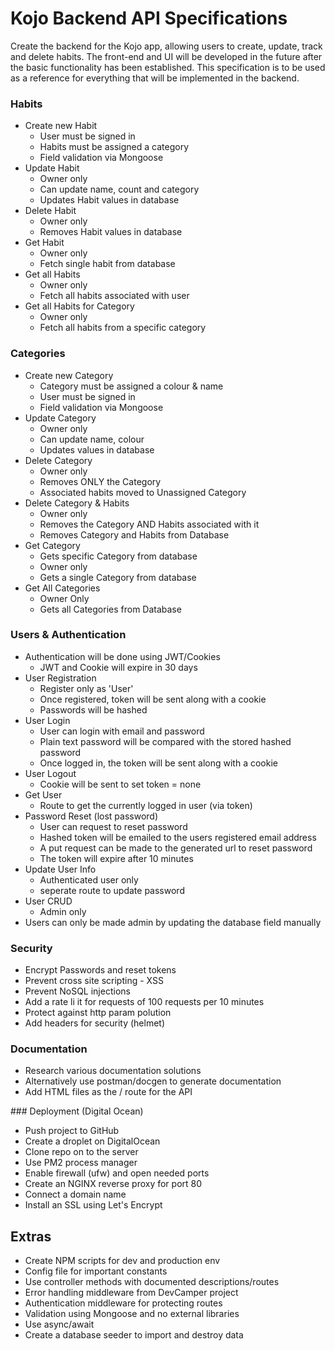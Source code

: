 # Kojo Backend API Specifications

Create the backend for the Kojo app, allowing users to create, update, track and delete habits. The front-end and UI will be developed in the future after the basic functionality has been established. This specification is to be used as a reference for everything that will be implemented in the backend.

### Habits
- Create new Habit
    * User must be signed in
    * Habits must be assigned a category
    * Field validation via Mongoose
- Update Habit
    * Owner only
    * Can update name, count and category
    * Updates Habit values in database
- Delete Habit
    * Owner only
    * Removes Habit values in database
- Get Habit
    * Owner only
    * Fetch single habit from database
- Get all Habits
    * Owner only
    * Fetch all habits associated with user
- Get all Habits for Category
    * Owner only
    * Fetch all habits from a specific category

### Categories
- Create new Category
    * Category must be assigned a colour & name
    * User must be signed in
    * Field validation via Mongoose
- Update Category
    * Owner only
    * Can update name, colour
    * Updates values in database
- Delete Category
    * Owner only
    * Removes ONLY the Category
    * Associated habits moved to Unassigned Category
- Delete Category & Habits
    * Owner only
    * Removes the Category AND Habits associated with it
    * Removes Category and Habits from Database
- Get Category
    * Gets specific Category from database
    * Owner only
    * Gets a single Category from database
- Get All Categories
    * Owner Only
    * Gets all Categories from Database

### Users & Authentication
- Authentication will be done using JWT/Cookies
    * JWT and Cookie will expire in 30 days
- User Registration
    * Register only as 'User'
    * Once registered, token will be sent along with a cookie
    * Passwords will be hashed
- User Login
    * User can login with email and password
    * Plain text password will be compared with the stored hashed password
    * Once logged in, the token will be sent along with a cookie
- User Logout
    * Cookie will be sent to set token = none
- Get User
    * Route to get the currently logged in user (via token)
- Password Reset (lost password)
    * User can request to reset password
    * Hashed token will be emailed to the users registered email address
    * A put request can be made to the generated url to reset password
    * The token will expire after 10 minutes
- Update User Info
    * Authenticated user only
    * seperate route to update password
- User CRUD
    * Admin only
- Users can only be made admin by updating the database field manually

### Security
- Encrypt Passwords and reset tokens
- Prevent cross site scripting - XSS
- Prevent NoSQL injections
- Add a rate li it for requests of 100 requests per 10 minutes
- Protect against http param polution
- Add headers for security (helmet)

### Documentation
- Research various documentation solutions
- Alternatively use postman/docgen to generate documentation
- Add HTML files as the / route for the API

### Deployment (Digital Ocean)
- Push project to GitHub
- Create a droplet on DigitalOcean
- Clone repo on to the server
- Use PM2 process manager
- Enable firewall (ufw) and open needed ports
- Create an NGINX reverse proxy for port 80
- Connect a domain name
- Install an SSL using Let's Encrypt

## Extras
- Create NPM scripts for dev and production env
- Config file for important constants
- Use controller methods with documented descriptions/routes
- Error handling middleware from DevCamper project
- Authentication middleware for protecting routes
- Validation using Mongoose and no external libraries
- Use async/await
- Create a database seeder to import and destroy data